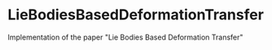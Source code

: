 # LieBodiesBasedDeformationTransfer
Implementation of the paper "Lie Bodies Based Deformation Transfer"
